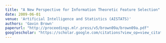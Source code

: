 ```yaml
---
title: "A New Perspective for Information Theoretic Feature Selection"
date: 2009-06-01
venue: 'Artificial Intelligence and Statistics (AISTATS)'
authors: 'Gavin Brown'
paperurl: "http://proceedings.mlr.press/v5/brown09a/brown09a.pdf"
googlescholar: "https://scholar.google.com/citations?view_op=view_citation&hl=en&user=IGApvF0AAAAJ&citation_for_view=IGApvF0AAAAJ:v6PuF9mNY3oC"
---
```

